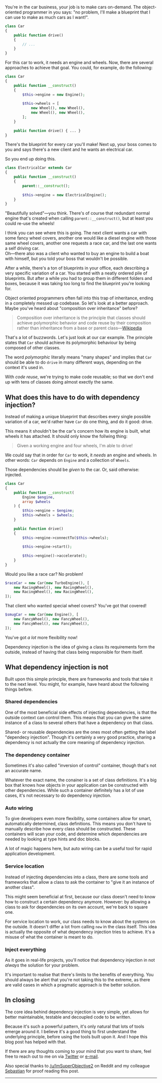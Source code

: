 You're in the car business, 
your job is to make cars on-demand. 
The object-oriented programmer in you says: 
"no problem, I'll make a blueprint that I can use to make as much cars as I want!".

```php
class Car
{
    public function drive()
    {
        // ...
    }
}
```

For this car to work, it needs an engine and wheels.
Now, there are several approaches to achieve that goal.
You could, for example, do the following:

```php
class Car
{
    public function __construct()
    {
        $this->engine = new Engine();
        
        $this->wheels = [
            new Wheel(), new Wheel(), 
            new Wheel(), new Wheel(),
        ];
    }
    
    public function drive() { ... }
}
```

There's the blueprint for every car you'll make! 
Next up, your boss comes to you and says there's a new client and he wants an electrical car.

So you end up doing this.

```php
class ElectricalCar extends Car
{
    public function __construct()
    {
        parent::__construct();
        
        $this->engine = new ElectricalEngine();
    }
}
```

"Beautifully solved"—you think. 
There's of course that redundant normal engine that's created when calling `parent::__construct()`,
but at least you could re-use the wheels!

I think you can see where this is going.
The next client wants a car with some fancy wheel covers,
another one would like a diesel engine with those same wheel covers,
another one requests a race car,
and the last one wants a self driving car. 
<br>
Oh—there also was a client who wanted to buy an engine to build a boat with himself,
but you told your boss that wouldn't be possible.

After a while, there's a ton of blueprints in your office, 
each describing a very specific variation of a car.
You started with a neatly ordered pile of blueprints.
But after a while you had to group them in different folders and boxes,
because it was taking too long to find the blueprint you're looking for.

Object oriented programmers often fall into this trap of inheritance, 
ending in a completely messed up codebase.
So let's look at a better approach.
Maybe you've heard about "composition over inheritance" before? 

> Composition over inheritance is the principle that classes should achieve polymorphic behavior 
> and code reuse by their composition rather than inheritance from a base or parent class—[Wikipedia](*https://en.wikipedia.org/wiki/Composition_over_inheritance)

That's a lot of buzzwords. Let's just look at our car example.
The principle states that `Car` should achieve its polymorphic behaviour 
by being composed of other classes.

The word *polymorphic* literally means "many shapes" 
and implies that `Car` should be able to do `drive` in many different ways,
depending on the context it's used in.

With *code reuse*, we're trying to make code reusable; 
so that we don't end up with tens of classes doing almost exectly the same.

## What does this have to do with dependency injection?

Instead of making a unique blueprint that describes every single possible variation of a car,
we'd rather have `Car` do one thing, and do it good: drive.

This means it shouldn't be the car's concern how its engine is built, 
what wheels it has attached. 
It should only know the follwing thing:

> Given a working engine and four wheels, I'm able to drive!

We could say that in order for `Car` to work, it *needs* an engine and wheels.
In other words: `Car` depends on `Engine` and a collection of `Wheels`.

Those dependencies should be *given* to the car. Or, said otherwise: injected.

```php
class Car
{
    public function __construct(
        Engine $engine, 
        array $wheels
    ) {
        $this->engine = $engine;
        $this->wheels = $wheels;
    }
    
    public function drive()
    {
        $this->engine->connectTo($this->wheels);
        
        $this->engine->start();
        
        $this->engine()->accelerate();
    }
}
```

Would you like a race car? No problem!

```php
$raceCar = new Car(new TurboEngine(), [
    new RacingWheel(), new RacingWheel(),
    new RacingWheel(), new RacingWheel(),
]);
```

That client who wanted special wheel covers? You've got that covered!

```php
$smugCar = new Car(new Engine(), [
    new FancyWheel(), new FancyWheel(),
    new FancyWheel(), new FancyWheel(),
]);
```

You've got *a lot* more flexibility now!

Dependency injection is the idea of giving a class its requirements form the outside,
instead of having that class being responsible for them itself.

## What dependency injection is not

Built upon this simple principle, there are frameworks and tools that take it to the next level.
You might, for example, have heard about the following things before.

### Shared dependencies

One of the most beneficial side effects of injecting dependencies,
is that the outside context can control them. 
This means that you can give the same instance of a class 
to several others that have a dependency on that class.

Shared- or reusable dependencies are the ones most often getting the label "dependecy injection".
Though it's certainly a very good practice, 
sharing a dependency is not actually the core meaning of dependency injection. 

### The dependency container

Sometimes it's also called "inversion of control" container, though that's not an accurate name.

Whatever the exact name, the conainer is a set of class definitions. 
It's a big box that knows how objects in your application can be constructed with other dependencies.
While such a container definitely has a lot of use cases, it's not necessary to do dependency injection.

### Auto wiring

To give developers even more flexibility, some containers allow 
for smart, automatically determined, class definitions. 
This means you don't have to manually describe how every class should be constructed.
These containers will scan your code, and determine which dependencies are needed
by looking at type hints and doc blocks.

A lot of magic happens here, but auto wiring can be a useful tool for rapid application development.

### Service location

Instead of injecting dependencies into a class, 
there are some tools and frameworks that allow a class to ask the container 
to "give it an instance of another class". 

This might seem beneficial at first, 
because our class doesn't need to know how to construct a certain dependency anymore.
However: by allowing a class to ask for dependencies on its own account,
we're back to square one. 

For service location to work, our class needs to know about the systems on the outside.
It doesn't differ a lot from calling `new` in the class itself. 
This idea is actually the opposite of what dependency injection tries to achieve.
It's a misuse of what the container is meant to do.

### Inject everything

As it goes in real-life projects, you'll notice that dependency injection
in not *always* the solution for your problem.

It's important to realise that there's limits to the benefits of everything.
You should always be alert that you're not taking this to the extreme,
as there are valid cases in which a pragmatic approach *is* the better solution.   

## In closing

The core idea behind dependency injection is very simple, 
yet allows for better maintainable, testable and decoupled code to be written. 

Because it's such a powerful pattern, 
it's only natural that lots of tools emerge around it. 
I believe it's a good thing to first understand the underlying principle, 
before using the tools built upon it. 
And I hope this blog post has helped with that.

If there are any thoughts coming to your mind that you want to share,
feel free to reach out to me on via [Twitter](*https://twitter.com/brendt_gd) or [e-mail](mailto:brendt@stitcher.io).

Also special thanks to [/u/ImSuperObjective2](*https://www.reddit.com/user/ImSuperObjective2) on Reddit
and my colleague [Sebastian](*https://twitter.com/sebdedeyne) for proof reading this post.

---
